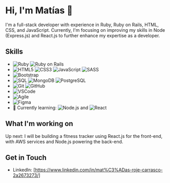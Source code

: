 # Hi, I'm Matías 👋

I'm a full-stack developer with experience in Ruby, Ruby on Rails, HTML, CSS, and JavaScript.
Currently, I'm focusing on improving my skills in Node (Express.js) and React.js to further enhance my expertise as a developer.

## Skills
- ![Ruby](https://img.shields.io/badge/-Ruby-CC342D?style=flat-square&logo=ruby&logoColor=white) ![Ruby on Rails](https://img.shields.io/badge/-Rails-CC0000?style=flat-square&logo=ruby-on-rails&logoColor=white)
- ![HTML5](https://img.shields.io/badge/-HTML5-E34F26?style=flat-square&logo=html5&logoColor=white) ![CSS3](https://img.shields.io/badge/-CSS3-1572B6?style=flat-square&logo=css3) ![JavaScript](https://img.shields.io/badge/-JavaScript-black?style=flat-square&logo=javascript) ![SASS](https://img.shields.io/badge/-SASS-CC6699?style=flat-square&logo=sass&logoColor=white)
- ![Bootstrap](https://img.shields.io/badge/-Bootstrap-563D7C?style=flat-square&logo=bootstrap)
- ![SQL](https://img.shields.io/badge/-SQL-336791?style=flat-square&logo=postgresql) ![MongoDB](https://img.shields.io/badge/-MongoDB-black?style=flat-square&logo=mongodb) ![PostgreSQL](https://img.shields.io/badge/-PostgreSQL-336791?style=flat-square&logo=postgresql)
- ![Git](https://img.shields.io/badge/-Git-black?style=flat-square&logo=git) ![GitHub](https://img.shields.io/badge/-GitHub-181717?style=flat-square&logo=github)
- ![VSCode](https://img.shields.io/badge/-VSCode-007ACC?style=flat-square&logo=visual-studio-code)
- ![Agile](https://img.shields.io/badge/-Agile-0e9e5f?style=flat-square&logo=white)
- ![Figma](https://img.shields.io/badge/-Figma-F24E1E?style=flat-square&logo=figma&logoColor=white)
- 🌱 Currently learning: ![Node.js](https://img.shields.io/badge/-Node.js-black?style=flat-square&logo=Node.js) and ![React](https://img.shields.io/badge/-React-black?style=flat-square&logo=react)

## What I'm working on
Up next: I will be building a fitness tracker using React.js for the front-end, with AWS services and Node.js powering the back-end.

## Get in Touch
- LinkedIn: [https://www.linkedin.com/in/mat%C3%ADas-roje-carrasco-2a2673273/]
